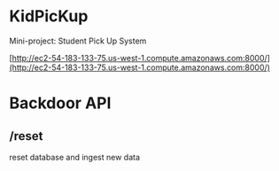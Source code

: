# KidPicKup
 Mini-project: Student Pick Up System


[http://ec2-54-183-133-75.us-west-1.compute.amazonaws.com:8000/](http://ec2-54-183-133-75.us-west-1.compute.amazonaws.com:8000/)

# Backdoor API 
## /reset 
reset database and ingest new data